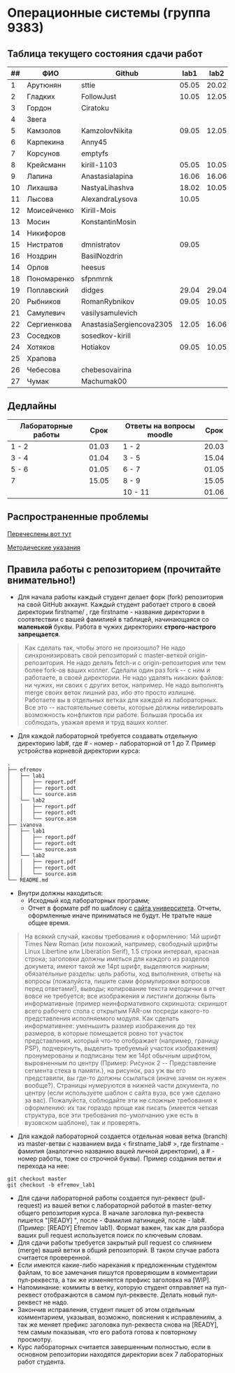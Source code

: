 # Операционные системы (группа 9383)

## Таблица текущего состояния сдачи работ

| ##   | ФИО          | Github                   | lab1  | lab2  | lab3  | lab4  | lab5  | lab6  | lab7  |
| ---- | ------------ | ------------------------ | ----- | ----- | ----- | ----- | ----- | ----- | ----- |
| 1    | Арутюнян     | sttie                    | 05.05 | 20.02 | 05.05 | 12.05 | 05.05 | 12.05 | 13.05 |
| 2    | Гладких      | FollowJust               | 10.05 | 12.05 | 12.05 | 12.05 | 12.05 | 12.05 | 12.05 |
| 3    | Гордон       | Ciratoku                 |       |       |       |       |       |       |       |
| 4    | Звега        |                          |       |       |       |       |       |       |       |
| 5    | Камзолов     | KamzolovNikita           | 09.05 | 12.05 | 12.05 | 12.05 | 12.05 | 12.05 | 12.05 |
| 6    | Карпекина    | Anny45                   |       |       |       |       |       |       |       |
| 7    | Корсунов     | emptyfs                  |       |       |       |       |       |       |       |
| 8    | Крейсманн    | kirill-1103              | 05.05 | 10.05 | 20.05 |       | 20.05 | 20.05 | 20.05 |
| 9    | Лапина       | Anastasialapina          | 16.06 | 16.06 |       | 16.06 | 16.06 | 16.06 | 16.06 |
| 10   | Лихашва      | NastyaLihashva           | 18.02 | 10.05 | 20.05 | 26.05 | 20.05 | 20.05 | 26.05 |
| 11   | Лысова       | AlexandraLysova          | 10.05 |       |       |       |       |       |       |
| 12   | Моисейченко  | Kirill-Mois              |       |       |       |       |       |       |       |
| 13   | Мосин        | KonstantinMosin          |       |       |       |       |       |       |       |
| 14   | Никифоров    |                          |       |       |       |       |       |       |       |
| 15   | Нистратов    | dmnistratov              | 09.05 |       |       |       |       |       |       |
| 16   | Ноздрин      | BasilNozdrin             |       |       |       |       |       |       |       |
| 14   | Орлов        | heesus                   |       |       |       |       |       |       |       |
| 18   | Пономаренко  | sfpnmrnk                 |       |       |       |       |       |       |       |
| 19   | Поплавский   | didges                   | 29.04 | 29.04 | 29.04 | 29.04 | 29.04 | 06.05 | 07.05 |
| 20   | Рыбников     | RomanRybnikov            | 09.05 | 10.05 | 12.05 | 12.05 | 26.05 | 12.05 | 20.05 |
| 21   | Самулевич    | vasilysamulevich         |       |       |       |       |       |       |       |
| 22   | Сергиенкова  | AnastasiaSergiencova2305 | 12.05 | 16.06 | 16.06 | 12.05 | 16.06 | 16.06 | 16.06 |
| 23   | Соседков     | sosedkov-kirill          |       |       |       |       |       |       |       |
| 24   | Хотяков      | Hotiakov                 | 09.05 | 10.05 |       |       |       |       |       |
| 25   | Храпова      |                          |       |       |       |       |       |       |       |
| 26   | Чебесова     | chebesovairina           |       |       |       |       |       |       |       |
| 27   | Чумак        | Machumak00               |       |       |       |       |       |       |       |


## Дедлайны

| Лабораторные работы | Срок  | | Ответы на вопросы moodle | Срок  |
| ------------------- | ----- |-| ------------------------ | ----- |
|       1 - 2         | 01.03 | |          1 - 2           | 20.03 |
|       3 - 4         | 01.04 | |          3 - 5           | 15.04 |
|       5 - 6         | 01.05 | |          6 - 7           | 01.05 |
|         7           | 15.05 | |          8 - 9           | 15.05 |
|                     |       | |         10 - 11          | 01.06 |

## Распространенные проблемы

[Перечеслены вот тут](./FAQ.md)

[Методические указания](./os_labs_guide.pdf)

## Правила работы с репозиторием (прочитайте внимательно!)

 - Для начала работы каждый студент делает форк (fork) репозитория на свой GitHub аккаунт.
Каждый студент работает строго в своей директории firstname/ , где firstname - название директории в соотвтествии с вашей фамилией в таблицей, начинающаяся со **маленькой** буквы. Работа в чужих директориях **строго-настрого запрещается**.

> Как сделать так, чтобы этого не произошло? Не надо синхронизировать свой репозиторий с master-веткой origin-репозитория. Не надо делать fetch-и с origin-репозитория или тем более fork-ов ваших коллег. Сделали один раз fork -- с ним и работаете, в своей директории. Не надо удалять никаких файлов: ни чужих, ни своих с других веток, например. Не надо выполнять merge своих веток лишний раз, ибо это просто излишне. Работаете вы в отдельных ветках для каждой из лабораторных. Все это -- настоятельные советы, которые должны нивелировать возможность конфликтов при работе. Большая просьба их соблюдать, уважая время и труд ваших коллег.

- Для каждой лабораторной требуется создавать отдельную директорию lab#, где # - номер - лабораторной от 1 до 7. Пример устройства корневой директории курса:

```
.
├── efremov
│   ├── lab1
│   │   ├── report.pdf
│   │   ├── report.odt
│   │   └── source.asm
│   └── lab2
│   │   ├── report.pdf
│   │   ├── report.odt
│   │   └── source.asm
├── ivanova
│   ├── lab1
│   │   ├── report.pdf
│   │   ├── report.odt
│   │   └── source.asm
│   └── lab2
│   │   ├── report.pdf
│   │   ├── report.odt
│   │   └── source.asm
└── README.md
```

- Внутри должны находиться:
    - Исходный код лабораторных программ;
    - Отчет в формате pdf по шаблону с [сайта университета](https://etu.ru/ru/studentam/dokumenty-dlya-ucheby/). Отчеты, оформленные иначе приниматься не будут. Не тратьте наше общее время.

> На всякий случай, каковы требования к оформлению: 14й шрифт Times New Roman (или похожий, например, свободный шрифты Linux Libertine или Liberation Serif), 1.5 строки интервал, красная строка; заголовки должны иметься для каждого из разделов докумета, имеют такой же 14pt шрифт, выделяются жирным; обязательные разделы: цель работы, ход выполнения, ответы на вопросы (пожалуйста, пишите сами формулировки вопросов перед ответами!), выводы; копирование текста методички в отчет вовсе не требуется; все изображения и листинги должны быть информативные (пример неинформативного скриншота: скриншот всего рабочего стола с открытым FAR-ом посреди какого-то представления исполняемого модуля. Как сделать информативнее: уменьшить размер изображения до тех размеров, в которые помещается ровно тот участок представления, который что-то отображает (например, границу PSP), подчеркнуть, выделить требуемый участок изображения) пронумерованы и подписаны тем же 14pt обычным шрифтом, выровненным по центру (Пример: Рисунок 2 -- Представление сегмента стека в памяти.), на рисунок, раз уж вы его представили, вы где-то должны ссылаться (иначе зачем он нужен вообще?). Страницы нумеруются в нижней части документа, по центру (если используете шаблон с сайта вуза, все уже сделано за вас). Пожалуйста, соблюдайте эти не сложные требования к оформлению: их так гораздо проще как писать (имеется четкая структура, все эти требования по-умолчанию уже есть в вузовском шаблоне), так и проверять.

- Для каждой лабораторной создается отдельная новая ветка (branch) из master-ветви с названием вида < firstname_lab# >, где firstname - фамилия (аналогично названию вашей личной директории), а # - номер работы, тоже со строчной буквы). Пример создания ветви и перехода на нее:
```
git checkout master
git checkout -b efremov_lab1
```
- Для сдачи лабораторной работы создается пул-реквест (pull-request) из вашей ветки с лабораторной работой в master-ветку общего репозитория курса. В начале заголовка пул-реквеста пишется "[READY] ", после - Фамилия латиницей, после - lab#. (Пример: [READY] Efremov lab1). Формат важен, так как для разбора ваших pull request используется поиск по ключевым словам.
- Для сдачи работы требуется закрытый pull request со слиянием (merge) вашей ветки в общий репозиторий. В таком случае работа считается проверенной.
- Если имеются какие-либо нарекания к предложенным студентом файлам, то все замечания пишутся проверяющим в комментарии пул-реквеста, а так же изменяется префикс заголовка на [WIP].
- Напоминание: коммиты в ветку, которую студент отправляет на пул-реквест отображаются в самом пул-реквесте. Делать новый пул-реквест не надо.
- Закончив исправления, студент пишет об этом отдельным комментарием, указывая, возможно, пояснения к исправлениям, а так же меняет префикс заголовка пул-реквеста снова на [READY], тем самым показывая, что его работа готова к повторному просмотру.
- Курс лабораторных считается завершенным полностью, если в основном репозитории находятся директории всех 7 лабораторных работ студента.
